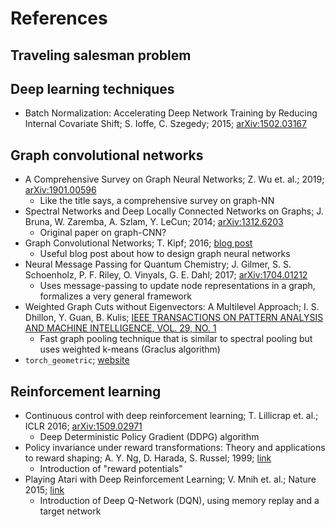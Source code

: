 # References

## Traveling salesman problem

## Deep learning techniques
* Batch Normalization: Accelerating Deep Network Training by Reducing Internal Covariate Shift; S. Ioffe, C. Szegedy; 2015; [arXiv:1502.03167](https://arxiv.org/abs/1502.03167)

## Graph convolutional networks
* A Comprehensive Survey on Graph Neural Networks; Z. Wu et. al.; 2019; [arXiv:1901.00596](https://arxiv.org/abs/1901.00596)
	* Like the title says, a comprehensive survey on graph-NN
* Spectral Networks and Deep Locally Connected Networks on Graphs; J. Bruna, W. Zaremba, A. Szlam, Y. LeCun; 2014; [arXiv:1312.6203](https://arxiv.org/abs/1312.6203)
	* Original paper on graph-CNN?
* Graph Convolutional Networks; T. Kipf; 2016; [blog post](https://tkipf.github.io/graph-convolutional-networks/)
	* Useful blog post about how to design graph neural networks
* Neural Message Passing for Quantum Chemistry; J. Gilmer, S. S. Schoenholz, P. F. Riley, O. Vinyals, G. E. Dahl; 2017; [arXiv:1704.01212](https://arxiv.org/pdf/1704.01212.pdf)
    * Uses message-passing to update node representations in a graph, formalizes a very general framework
* Weighted Graph Cuts without Eigenvectors: A Multilevel Approach; I. S. Dhillon, Y. Guan, B. Kulis; [IEEE TRANSACTIONS ON PATTERN ANALYSIS AND MACHINE INTELLIGENCE, VOL. 29, NO. 1](http://www.cs.utexas.edu/users/inderjit/public_papers/multilevel_pami.pdf)
	* Fast graph pooling technique that is similar to spectral pooling but uses weighted k-means (Graclus algorithm)
* `torch_geometric`; [website](https://pytorch-geometric.readthedocs.io/en/latest/modules/nn.html)

## Reinforcement learning
* Continuous control with deep reinforcement learning; T. Lillicrap et. al.; ICLR 2016; [arXiv:1509.02971](https://arxiv.org/abs/1509.02971)
	* Deep Deterministic Policy Gradient (DDPG) algorithm
* Policy invariance under reward transformations: Theory and applications to reward shaping; A. Y. Ng, D. Harada, S. Russel; 1999; [link](https://people.eecs.berkeley.edu/~pabbeel/cs287-fa09/readings/NgHaradaRussell-shaping-ICML1999.pdf)
	* Introduction of "reward potentials"
* Playing Atari with Deep Reinforcement Learning; V. Mnih et. al.; Nature 2015; [link](https://www.cs.toronto.edu/~vmnih/docs/dqn.pdf)
	* Introduction of Deep Q-Network (DQN), using memory replay and a target network
